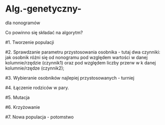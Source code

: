 # Alg.-genetyczny-
dla nonogramów


Co powinno się składać na algorytm?

#1. Tworzenie populacji

#2. Sprawdzanie parametru przystosowania osobnika - tutaj dwa czynniki: jak osobnik różni się od nonogramu pod względem wartości w danej kolumnie/rzędzie (czynnik1) oraz pod względem liczby przerw w k danej kolumnie/rzędze (czynnik2);

#3. Wybieranie osobników najlepiej przystosowanych - turniej

#4. Łączenie rodziców w pary.

#5. Mutacja

#6. Krzyżowanie

#7. Nowa populacja - potomstwo
